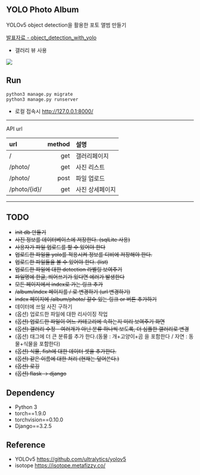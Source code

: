 ## YOLO Photo Album

YOLOv5 object detection을 활용한 포토 앨범 만들기

[발표자료 - object_detection_with_yolo](object_detection_with_yolo.pdf)


- 갤러리 뷰 사용

![](result.png)


## Run

```
python3 manage.py migrate
python3 manage.py runserver 
```

- 로컬 접속시 http://127.0.0.1:8000/

---
API url

|url|method|설명|
|:---|---:|:---|
|/|get|갤러리페이지|
|/photo/|get|사진 리스트|
|/photo/|post|파일 업로드|
|/photo/{id}/|get|사진 상세페이지|
---



## TODO
- ~~init db 만들기~~
- ~~사진 정보를 데이터베이스에 저장한다. (sqlLite 사용)~~
- ~~사용자가 파일 업로드를 할 수 있어야 한다~~
- ~~업로드한 파일을 yolo를 적용시켜 정보를 디비에 저장해야 한다.~~
- ~~업로드한 파일들을 볼 수 있어야 한다. (list)~~
- ~~업로드한 파일에 대한 detection 라벨링 보여주기~~
- ~~파일명에 한글, 띄어쓰기가 있다면 에러가 발생한다~~
- ~~모든 페이지에서 index로 가는 링크 추가~~  
- ~~/album/index 페이지를 / 로 변경하기 (url 변경하기)~~ 
- ~~index 페이지에 /album/photo/ 갈수 있는 링크 or 버튼 추가하기~~
- 데이터에 쓰일 사진 구하기 
- (옵션) 업로드한 파일에 대한 리사이징 작업
- ~~(옵션) 업로드한 파일이 어느 카테고리에 속하는지 미리 보여주기 화면~~
- ~~(옵션) 갤러리 수정 - 여러개가 아닌 분류 하나씩 보도록, 더 심플한 갤러리로 변경~~
- (옵션) 태그에 더 큰 분류를 추가 한다.(동물 : 개+고양이+곰 을 포함한다 / 자연 : 동물+식물을 포함한다)
- ~~(옵션) 식물, fish에 대한 데이터 셋을 추가한다.~~
- ~~(옵션) 같은 이름에 대한 처리 (현재는 덮어쓴다.)~~
- ~~(옵션) 로깅~~
- ~~(옵션) flask -> django~~

  
## Dependency

- Python 3
- torch==1.9.0
- torchvision==0.10.0
- Django==3.2.5


## Reference

- YOLOv5 https://github.com/ultralytics/yolov5
- isotope https://isotope.metafizzy.co/
